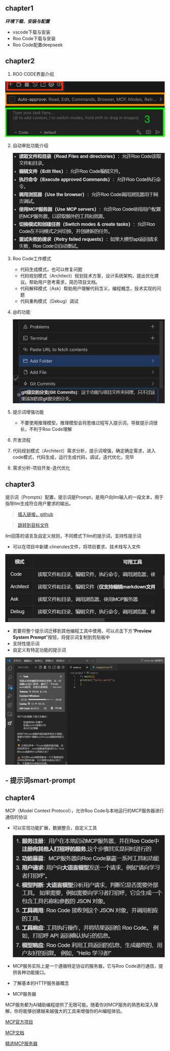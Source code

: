 ## chapter1

***环境下载、安装与配置***

* vscode下载与安装
* Roo Code下载与安装
* Roo Code配置deepseek

## **chapter2**

1. ROO CODE界面介绍

![1](image/smart-dev-notes/1742262567854.png)

2. 自动审批功能介绍

   ![1742284976098](image/smart-dev-notes/1742284976098.png)
3. Roo Code工作模式

   - 代码生成模式，也可以修复问题
   - 代码规划模式（Architect）规划技术方案，设计系统架构，提出优化建议。帮助用户思考需求，简历项目文档。
   - 代码解释模式（Ask）帮助用户理解代码含义，编程概念，技术实现的问题
   - 代码重构模式（Debug）调试
4. @的功能

   ![1742285325292](image/smart-dev-notes/1742285325292.png)
5. 提示词增强功能

   - 不要使用推理模型，推理模型会将思维过程写入提示词，导致提示词很长，不利于Roo Code理解
6. 开发流程
7. 代码规划模式（Architect）需求分析，提示词增强，确定确定需求，进入code模式，代码生成，运行生成代码，调试，迭代优化，完毕
8. 需求分析-项目开发-迭代优化

## chapter3

提示词（Prompts）配置，提示词是Prompt，是用户向llm输入的一段文本，用于指导llm生成符合用户要求的输出。

> [插入链接，github](https://github.com/Xhseeker?tab=repositories)

> [跳转到目标文件](chapter3/chapter3.md)

llm回答的语言及自定义规则，不同模式下llm的提示词，支持性提示词

- 可以在项目中新建.clinerules文件，将项目要求、技术栈写入文件

![1742287609551](image/smart-dev-notes/1742287609551.png)

- 若要将整个提示词迁移到其他编程工具中使用，可以点击下方“**Preview System Prompt**”按钮，将提示词复制到剪贴板中
- 支持性提示词
- 自定义有特定功能的提示词

![1742292408676](image/smart-dev-notes/1742292408676.png)

## - 提示词smart-prompt

## chapter4

MCP（Model Context Protocol），允许Roo Code与本地运行的MCP服务器进行通信的协议

- 可以实现功能扩展，数据整合，自定义工具

  ![1742298436812](image/smart-dev-notes/1742298436812.png)
- MCP服务实际上是一个遵循特定协议的服务器，它与Roo Code进行通信，提供各种功能接口。
- 了解基本的HTTP服务器概念
- MCP服务器

MCP服务都为AI辅助编程提供了无限可能。随着你对MCP服务的熟悉和深入理解，你将能够创建越来越强大的工具来增强你的AI编程体验。

[MCP官方项目](https://github.com/modelcontextprotocol/servers)

[MCP文档](https://modelcontextprotocol.io/introduction)

[精选MCP服务器](https://github.com/punkpeye/awesome-mcp-servers)
